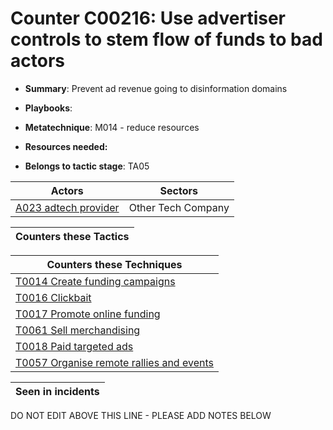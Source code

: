 # Counter C00216: Use advertiser controls to stem flow of funds to bad actors

* **Summary**: Prevent ad revenue going to disinformation domains

* **Playbooks**: 

* **Metatechnique**: M014 - reduce resources

* **Resources needed:** 

* **Belongs to tactic stage**: TA05


| Actors | Sectors |
| ------ | ------- |
| [A023 adtech provider](../actors/A023.md) | Other Tech Company |



| Counters these Tactics |
| ---------------------- |



| Counters these Techniques |
| ------------------------- |
| [T0014 Create funding campaigns](../techniques/T0014.md) |
| [T0016 Clickbait](../techniques/T0016.md) |
| [T0017 Promote online funding](../techniques/T0017.md) |
| [T0061 Sell merchandising](../techniques/T0061.md) |
| [T0018 Paid targeted ads](../techniques/T0018.md) |
| [T0057 Organise remote rallies and events](../techniques/T0057.md) |



| Seen in incidents |
| ----------------- |


DO NOT EDIT ABOVE THIS LINE - PLEASE ADD NOTES BELOW